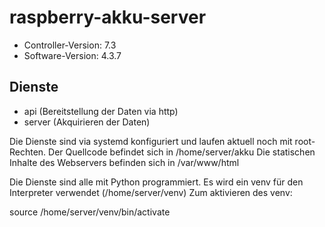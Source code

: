 # raspberry-akku-server
- Controller-Version: 7.3
- Software-Version: 4.3.7

## Dienste
- api (Bereitstellung der Daten via http)
- server (Akquirieren der Daten)

Die Dienste sind via systemd konfiguriert und laufen aktuell noch mit root-Rechten.
Der Quellcode befindet sich in /home/server/akku
Die statischen Inhalte des Webservers befinden sich in /var/www/html

Die Dienste sind alle mit Python programmiert.
Es wird ein venv für den Interpreter verwendet (/home/server/venv)
Zum aktivieren des venv:

source /home/server/venv/bin/activate

